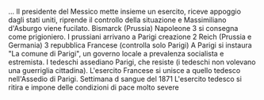 ...
Il presidente del Messico mette insieme un esercito, riceve appoggio dagli stati uniti, riprende il controllo della situazione e Massimiliano d'Asburgo viene fucilato.
Bismarck (Prussia)
Napoleone 3 si consegna come prigioniero. I prussiani arrivano a Parigi
creazione 2 Reich (Prussia e Germania)
3 repubblica Francese (controlla solo Parigi)
A Parigi si instaura "La comune di Parigi", un governo locale a prevalenza socialista e estremista.
I tedeschi assediano Parigi, che resiste (i tedeschi non volevano una guerriglia cittadina). L'esercito Francese si unisce a quello tedesco nell'Assedio di Parigi.
Settimana d sangue del 1871
L'esercito tedesco si ritira e impone delle condizioni di pace molto severe